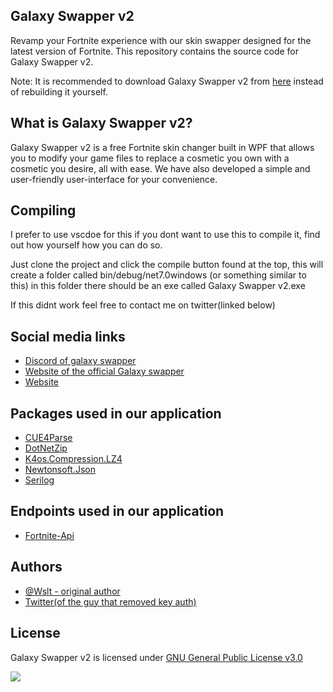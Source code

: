 ## Galaxy Swapper v2

Revamp your Fortnite experience with our skin swapper designed for the latest version of Fortnite. This repository contains the source code for Galaxy Swapper v2.

Note: It is recommended to download Galaxy Swapper v2 from [here](https://galaxyswapperv2.com/Downloads/InGame.php) instead of rebuilding it yourself.

## What is Galaxy Swapper v2?

Galaxy Swapper v2 is a free Fortnite skin changer built in WPF that allows you to modify your game files to replace a cosmetic you own with a cosmetic you desire, all with ease. We have also developed a simple and user-friendly user-interface for your convenience.

## Compiling 
I prefer to use vscdoe for this if you dont want to use this to compile it, find out how yourself how you can do so.

Just clone the project and click the compile button found at the top, this will create a folder called bin/debug/net7.0windows (or something similar to this) in this folder there should be an exe called Galaxy Swapper v2.exe

If this didnt work feel free to contact me on twitter(linked below)

## Social media links
* [Discord of galaxy swapper](https://galaxyswapperv2.com/Discord)
* [Website of the official Galaxy swapper](https://galaxyswapperv2.com)
* [Website](https://maxiwee.de)

## Packages used in our application

* [CUE4Parse](https://github.com/FabianFG/CUE4Parse)
* [DotNetZip](https://github.com/haf/DotNetZip.Semverd)
* [K4os.Compression.LZ4](https://github.com/MiloszKrajewski/K4os.Compression.LZ4)
* [Newtonsoft.Json](https://www.newtonsoft.com/json)
* [Serilog](https://serilog.net)

## Endpoints used in our application

* [Fortnite-Api](https://dash.fortnite-api.com)

## Authors

* [@Wslt - original author](https://github.com/CodeWslt)
* [Twitter(of the guy that removed key auth)](https://twitter.com/maxiweee69)

## License

Galaxy Swapper v2 is licensed under [GNU General Public License v3.0](https://github.com/GalaxySwapperOfficial/Galaxy-Swapper-v2/blob/main/LICENSE)

<a href="https://galaxyswapperv2.com/Guilded"><img src="https://cdn.discordapp.com/attachments/1122580592370921494/1129255436281983046/ServerBanner2.jpg"></a>
